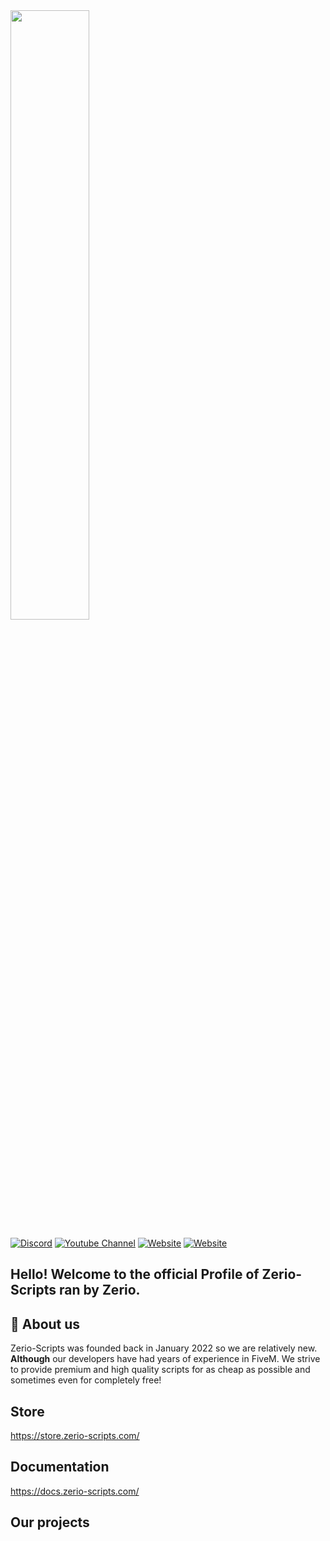 <img src="https://user-images.githubusercontent.com/54480523/178153052-8e4b550c-9b2b-4d3d-9f44-083fe9cf6552.jpg" width="50%">

[![Discord](https://img.shields.io/discord/931629164656734238?style=for-the-badge&label=Discord%20Server)](http://discord.zerio-scripts.com)
[![Youtube Channel](https://img.shields.io/youtube/channel/subscribers/UCPXxRNLLgvNpjvGHHMMYxmQ?logo=youtube&logoColor=red&style=for-the-badge)](https://youtube.com/c/Zerio)
[![Website](https://img.shields.io/website?label=zerio-scripts.com&url=https%3A%2F%2Fzerio-scripts.com&style=for-the-badge)](https://zerio-scripts.com)
[![Website](https://img.shields.io/website?label=store.zerio-scripts.com&style=for-the-badge&url=https%3A%2F%2Fstore.zerio-scripts.com)](https://store.zerio-scripts.com)

## Hello! Welcome to the official Profile of Zerio-Scripts ran by Zerio.

## 🤔 About us
Zerio-Scripts was founded back in January 2022 so we are relatively new.
**Although** our developers have had years of experience in FiveM.
We strive to provide premium and high quality scripts for as cheap 
as possible and sometimes even for completely free!

## Store
https://store.zerio-scripts.com/

## Documentation
https://docs.zerio-scripts.com/

## Our projects

